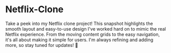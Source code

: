 # Netflix-Clone
Take a peek into my Netflix clone project! This snapshot highlights the smooth layout and easy-to-use design I've worked hard on to mimic the real Netflix experience. From the moving content grids to the easy navigation, it's all about making it simple for users. I'm always refining and adding more, so stay tuned for updates! 🚀
